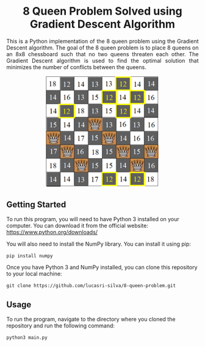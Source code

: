 <h1 align="center">8 Queen Problem Solved using Gradient Descent Algorithm</h1>

<p align="justify">This is a Python implementation of the 8 queen problem using the Gradient Descent algorithm. The goal of the 8 queen problem is to place 8 queens on an 8x8 chessboard such that no two queens threaten each other. The Gradient Descent algorithm is used to find the optimal solution that minimizes the number of conflicts between the queens.</p>

<p align="center">
  <img src="./images/board.png" width="300""</img>
</p>

<h2>Getting Started</h2>

<p>To run this program, you will need to have Python 3 installed on your computer. You can download it from the official website: <a href="https://www.python.org/downloads/">https://www.python.org/downloads/</a></p>

<p>You will also need to install the NumPy library. You can install it using pip:</p>

<pre><code>pip install numpy</code></pre>

<p>Once you have Python 3 and NumPy installed, you can clone this repository to your local machine:</p>

<pre><code>git clone https://github.com/lucasri-silva/8-queen-problem.git</code></pre>

<h2>Usage</h2>

<p>To run the program, navigate to the directory where you cloned the repository and run the following command:</p>

<pre><code>python3 main.py</code></pre>
